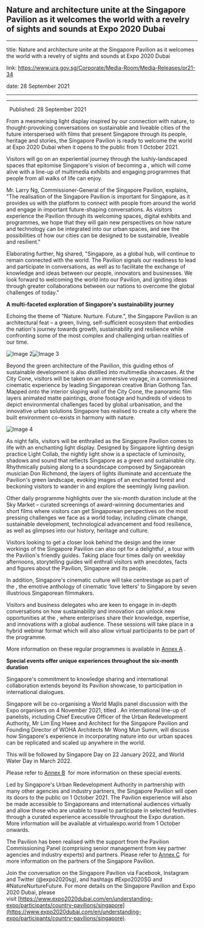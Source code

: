## Nature and architecture unite at the Singapore Pavilion as it welcomes the world with a revelry of sights and sounds at Expo 2020 Dubai
---
title: Nature and architecture unite at the Singapore Pavilion as it welcomes the world with a revelry of sights and sounds at Expo 2020 Dubai

link: https://www.ura.gov.sg/Corporate/Media-Room/Media-Releases/pr21-34

date: 28 September 2021

---

---------------------------------------------------------------------------------------------------------------------------------------









  Published: 28 September 2021

From a mesmerising light display inspired by our connection with nature, to thought-provoking conversations on sustainable and liveable cities of the future interspersed with films that present Singapore through its people, heritage and stories, the Singapore Pavilion is ready to welcome the world at Expo 2020 Dubai when it opens to the public from 1 October 2021.

Visitors will go on an experiential journey through the lushly-landscaped spaces that epitomise Singapore's vision of becoming a , which will come alive with a line-up of multimedia exhibits and engaging programmes that people from all walks of life can enjoy.

Mr. Larry Ng, Commissioner-General of the Singapore Pavilion, explains, "The realisation of the Singapore Pavilion is important for Singapore, as it provides us with the platform to connect with people from around the world and engage in important future-shaping conversations. As visitors experience the Pavilion through its welcoming spaces, digital exhibits and programmes, we hope that they will gain new perspectives on how nature and technology can be integrated into our urban spaces, and see the possibilities of how our cities can be designed to be sustainable, liveable and resilient."

Elaborating further, Ng shared, "Singapore, as a global hub, will continue to remain connected with the world. The Pavilion signals our readiness to lead and participate in conversations, as well as to facilitate the exchange of knowledge and ideas between our people, innovators and businesses. We look forward to welcoming the world into our Pavilion, and igniting ideas through greater collaborations between our nations to overcome the global challenges of today."

**A multi-faceted exploration of Singapore's sustainability journey**

Echoing the theme of "Nature. Nurture. Future.", the Singapore Pavilion is an architectural feat – a green, living, self-sufficient ecosystem that embodies the nation's journey towards growth, sustainability and resilience while confronting some of the most complex and challenging urban realities of our time.

![Image 2](https://www.ura.gov.sg/-/media/Corporate/Media-Room/2021/Sep/pr21-34imgone.jpg?h=409&w=580)![Image 3](https://www.ura.gov.sg/-/media/Corporate/Media-Room/2021/Sep/pr21-34imgtwo.jpg?h=520&w=580)



Beyond the green architecture of the Pavilion, this guiding ethos of sustainable development is also distilled into multimedia showcases. At the City Cone, visitors will be taken on an immersive voyage, in a commissioned cinematic experience by leading Singaporean creative Brian Gothong Tan. Mapped onto the interior sloping wall of the City Cone, the panoramic film layers animated matte paintings, drone footage and hundreds of videos to depict environmental challenges faced by global urbanisation, and the innovative urban solutions Singapore has realised to create a city where the built environment co-exists in harmony with nature.

![Image 4](https://www.ura.gov.sg/-/media/Corporate/Media-Room/2021/Sep/pr21-34img9.jpg?h=285&w=580)



As night falls, visitors will be enthralled as the Singapore Pavilion comes to life with an enchanting light display. Designed by Singapore lighting design practice Light Collab, the nightly  light show is a spectacle of luminosity, shadows and sound that reflects Singapore as a green and sustainable city. Rhythmically pulsing along to a soundscape composed by Singaporean musician Don Richmond, the layers of lights illuminate and accentuate the Pavilion's green landscape, evoking images of an enchanted forest and beckoning visitors to wander in and explore the seemingly living pavilion.

Other daily programme highlights over the six-month duration include  at the Sky Market – curated screenings of award-winning documentaries and short films where visitors can get Singaporean perspectives on the most pressing challenges we face as a world today, including climate change, sustainable development, technological advancement and food resilience, as well as glimpses into our history, heritage and culture.

Visitors looking to get a closer look behind the design and the inner workings of the Singapore Pavilion can also opt for a delightful , a tour with the Pavilion's friendly guides. Taking place four times daily on weekday afternoons, storytelling guides will enthrall visitors with anecdotes, facts and figures about the Pavilion, Singapore and its people.

In addition, Singapore's cinematic culture will take centrestage as part of the , the emotive anthology of cinematic ‘love letters' to Singapore by seven illustrious Singaporean filmmakers.

Visitors and business delegates who are keen to engage in in-depth conversations on how sustainability and innovation can unlock new opportunities at the , where enterprises share their knowledge, expertise, and innovations with a global audience. These sessions will take place in a hybrid webinar format which will also allow virtual participants to be part of the programme.

More information on these regular programmes is available in [Annex A](https://www.ura.gov.sg/-/media/Corporate/Media-Room/2021/Sep/pr21-34a.pdf) .

**Special events offer unique experiences throughout the six-month duration**

Singapore's commitment to knowledge sharing and international collaboration extends beyond its Pavilion showcase, to participation in international dialogues.

Singapore will be co-organising a World Majlis panel discussion with the Expo organisers on 4 November 2021, titled . An international line-up of panelists, including Chief Executive Officer of the Urban Redevelopment Authority, Mr Lim Eng Hwee and Architect for the Singapore Pavilion and Founding Director of WOHA Architects Mr Wong Mun Summ, will discuss how Singapore's experience in incorporating nature into our urban spaces can be replicated and scaled up anywhere in the world.

This will be followed by Singapore Day on 22 January 2022, and World Water Day in March 2022.

Please refer to [Annex B](https://www.ura.gov.sg/-/media/Corporate/Media-Room/2021/Sep/pr21-34b.pdf)  for more information on these special events.

Led by Singapore's Urban Redevelopment Authority in partnership with many other agencies and industry partners, the Singapore Pavilion will open its doors to the public on 1 October 2021. The Pavilion experience will also be made accessible to Singaporeans and international audiences virtually and allow those who are unable to travel to participate in selected festivities through a curated experience accessible throughout the Expo duration. More information will be available at virtualexpo.world from 1 October onwards.

The Pavilion has been realised with the support from the Pavilion Commissioning Panel (comprising senior management from key partner agencies and industry experts) and partners. Please refer to [Annex C](https://www.ura.gov.sg/-/media/Corporate/Media-Room/2021/Sep/pr21-34c.pdf)  for more information on the partners of the Singapore Pavilion.

Join the conversation on the Singapore Pavilion via Facebook, Instagram and Twitter (@expo2020sg), and hashtags #Expo2020SG and #NatureNurtureFuture. For more details on the Singapore Pavilion and Expo 2020 Dubai, please visit [https://www.expo2020dubai.com/en/understanding-expo/participants/country-pavilions/singapore](https://www.expo2020dubai.com/en/understanding-expo/participants/country-pavilions/singapore).